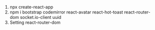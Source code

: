 1. npx create-react-app
2.  npm i bootstrap codemirror react-avatar react-hot-toast react-router-dom socket.io-client uuid
3.  Setting react-router-dom
